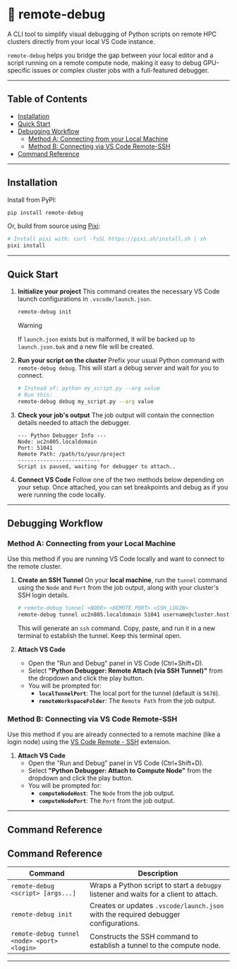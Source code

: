 # 🚀 remote-debug

A CLI tool to simplify visual debugging of Python scripts on remote HPC clusters directly from your local VS Code instance.

`remote-debug` helps you bridge the gap between your local editor and a script running on a remote compute node, making it easy to debug GPU-specific issues or complex cluster jobs with a full-featured debugger.

---

## Table of Contents

- [Installation](#installation)
- [Quick Start](#quick-start)
- [Debugging Workflow](#debugging-workflow)
  - [Method A: Connecting from your Local Machine](#method-a-connecting-from-your-local-machine)
  - [Method B: Connecting via VS Code Remote-SSH](#method-b-connecting-via-vs-code-remote-ssh)
- [Command Reference](#command-reference)

---

## Installation

Install from PyPI:

```bash
pip install remote-debug
```

Or, build from source using [Pixi](https://pixi.sh/):

```bash
# Install pixi with: curl -fsSL https://pixi.sh/install.sh | sh
pixi install
```

---

## Quick Start

1.  **Initialize your project**
    This command creates the necessary VS Code launch configurations in `.vscode/launch.json`.

    ```bash
    remote-debug init
    ```

    > [!WARNING]
    > If `launch.json` exists but is malformed, it will be backed up to `launch.json.bak` and a new file will be created.

2.  **Run your script on the cluster**
    Prefix your usual Python command with `remote-debug debug`. This will start a debug server and wait for you to connect.

    ```bash
    # Instead of: python my_script.py --arg value
    # Run this:
    remote-debug debug my_script.py --arg value
    ```

3.  **Check your job's output**
    The job output will contain the connection details needed to attach the debugger.

    ```text
    --- Python Debugger Info ---
    Node: uc2n805.localdomain
    Port: 51041
    Remote Path: /path/to/your/project
    --------------------------
    Script is paused, waiting for debugger to attach..
    ```

4.  **Connect VS Code**
    Follow one of the two methods below depending on your setup. Once attached, you can set breakpoints and debug as if you were running the code locally.

---

## Debugging Workflow

### Method A: Connecting from your Local Machine

Use this method if you are running VS Code locally and want to connect to the remote cluster.

1.  **Create an SSH Tunnel**
    On your **local machine**, run the `tunnel` command using the `Node` and `Port` from the job output, along with your cluster's SSH login details.

    ```bash
    # remote-debug tunnel <NODE> <REMOTE_PORT> <SSH_LOGIN>
    remote-debug tunnel uc2n805.localdomain 51041 username@cluster.hostname.com
    ```

    This will generate an `ssh` command. Copy, paste, and run it in a new terminal to establish the tunnel. Keep this terminal open.

2.  **Attach VS Code**
    - Open the "Run and Debug" panel in VS Code (Ctrl+Shift+D).
    - Select **"Python Debugger: Remote Attach (via SSH Tunnel)"** from the dropdown and click the play button.
    - You will be prompted for:
      - **`localTunnelPort`**: The local port for the tunnel (default is `5678`).
      - **`remoteWorkspaceFolder`**: The `Remote Path` from the job output.

### Method B: Connecting via VS Code Remote-SSH

Use this method if you are already connected to a remote machine (like a login node) using the [VS Code Remote - SSH](https://code.visualstudio.com/docs/remote/ssh) extension.

1.  **Attach VS Code**
    - Open the "Run and Debug" panel in VS Code (Ctrl+Shift+D).
    - Select **"Python Debugger: Attach to Compute Node"** from the dropdown and click the play button.
    - You will be prompted for:
      - **`computeNodeHost`**: The `Node` from the job output.
      - **`computeNodePort`**: The `Port` from the job output.

---

## Command Reference

## Command Reference

| Command | Description |
|---|---|
| `remote-debug <script> [args...]` | Wraps a Python script to start a `debugpy` listener and waits for a client to attach. |
| `remote-debug init` | Creates or updates `.vscode/launch.json` with the required debugger configurations. |
| `remote-debug tunnel <node> <port> <login>` | Constructs the SSH command to establish a tunnel to the compute node. |

---